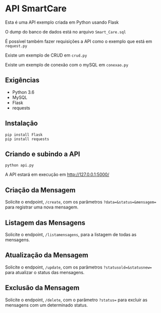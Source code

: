 # API SmartCare 

Esta é uma API exemplo criada em Python usando Flask

O dump do banco de dados está no arquivo `Smart_Care.sql`

É possível também fazer requisições a API como o exemplo que está em `request.py`

Existe um exemplo de CRUD em `crud.py`

Existe um exemplo de conexão com o mySQL em `conexao.py`

## Exigências
- Python 3.6
- MySQL
- Flask
- requests

## Instalação
```
pip install Flask
pip install requests
```
## Criando e subindo a API 
```
python api.py
```
A API estará em execução em http://127.0.0.1:5000/

## Criação da Mensagem

Solicite o endpoint, `/create`, com os parâmetros `?data=&status=&mensagem=` para registrar uma nova mensagem.

## Listagem das Mensagens

Solicite o endpoint, `/listamensagens`, para a listagem de todas as mensagens.

## Atualização da Mensagem

Solicite o endpoint, `/update`, com os parâmetros `?statusold=&statusnew=` para atualizar o status das mensagens.

## Exclusão da Mensagem

Solicite o endpoint, `/delete`, com o parâmetro `?status=` para excluir as mensagens com um determinado status.
